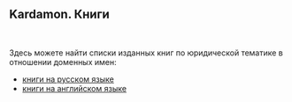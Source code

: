 
## Kardamon. Книги

<br/>

Здесь можете найти списки изданных книг по юридической тематике в отношении доменных имен:

* [книги на русском языке](/Russian/books/Russian.md)
* [книги на английском языке](/Russian/books/English.md)

